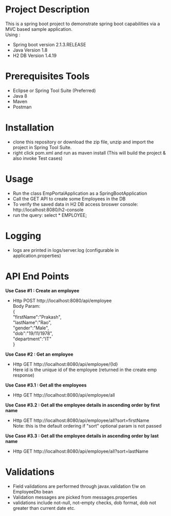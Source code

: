 # Project Description
This is a spring boot project to demonstrate spring boot capabilities via a MVC based sample application.</br>
Using : </br>
- Spring boot version 2.1.3.RELEASE
- Java Version 1.8
- H2 DB Version 1.4.19
# Prerequisites Tools
 - Eclipse or Spring Tool Suite (Preferred)
 - Java 8
 - Maven
 - Postman

# Installation
  - clone this repository or download the zip file, unzip and import the project in Spring Tool Suite.
  - right click pom.xml and run as maven install  (This will build the project & also invoke Test cases)

# Usage
- Run the class EmpPortalApplication as a SpringBootApplication
- Call the GET API to create some Employees in the DB
- To verify the saved data in H2 DB access broswer console: http://localhost:8080/h2-console
- run the query:  select  * EMPLOYEE;

# Logging
- logs are printed in logs/server.log  (configurable in application.properties)

# API End Points
**Use Case #1 : Create an employee**
- Http POST  http://localhost:8080/api/employee </br>
Body Param: </br>
      {	</br>
	        "firstName":"Prakash",</br>
	        "lastName":"Rao",</br>
	        "gender":"Male",</br>
	        "dob":"19/11/1978",</br>
	        "department":"IT"</br>
	      } 
				</br>
			
**Use Case #2 : Get an employee**
- Http GET  http://localhost:8080/api/employee/{Id} </br>
Here id is the unique id of the employee (returned in the create emp response) </br>

**Use Case #3.1 : Get all the employees**
- Http GET  http://localhost:8080/api/employee/all </br>

**Use Case #3.2 : Get all the employee details in ascending order by first name**
- Http GET  http://localhost:8080/api/employee/all?sort=firstName </br>
Note: this is the default ordering if "sort" optional param is not passed

**Use Case #3.3 : Get all the employee details in ascending order by last name**
- Http GET  http://localhost:8080/api/employee/all?sort=lastName </br>
    
# Validations
- Field validations are performed through javax.validation f/w on EmployeeDto bean
- Validation messages are picked from messages.properties
- validations include not-null, not-empty checks, dob format, dob not greater than current date etc.



